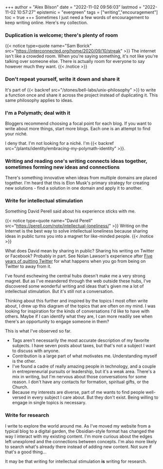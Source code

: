 +++
author = "Alex Bilson"
date = "2022-11-02 09:56:03"
lastmod = "2022-11-02 10:57:27"
epistemic = "evergreen"
tags = ["writing","encouragement"]
toc = true
+++
Sometimes I just need a few words of encouragement to keep writing online. Here's my collection.

### Duplication is welcome; there's plenty of room

{{< notice type=quote name="Sam Borick" src="https://interconnected.org/home/2020/09/10/streak" >}}
The internet isn't like a crowded room. When you're saying something, it's not like you're talking over someone else. There is actually room for everyone to say however much they want.
{{< /notice >}}

### Don't repeat yourself, write it down and share it

It's part of {{< backref src="/stones/bell-labs/unix-philosophy" >}} to write a function once and share it across the project instead of duplicating it. This same philosophy applies to ideas.

### I'm a Polymath; deal with it

Bloggers recommend choosing a focal point for each blog. If you want to write about more things, start more blogs. Each one is an attempt to find your niché.

I deny that. I'm not looking for a niché. I'm {{< backref src="/plants/identity/embracing-my-polymath-identity" >}}.

### Writing and reading one's writing connects ideas together, sometimes forming new ideas and connections

There's something innovative when ideas from multiple domains are placed together. I'm heard that this is Elon Musk's primary strategy for creating new solutions - find a solution in one domain and apply it to another.

### Write for intellectual stimulation

Something David Perell said about his experience sticks with me.

{{< notice type=quote name="David Perell" src="https://perell.com/note/intellectual-loneliness/" >}}
Writing on the Internet is the best way to solve intellectual loneliness because sharing ideas in public turns you into a magnet for like-minded people.
{{< /notice >}}

What does David mean by sharing in public? Sharing his writing on Twitter or Facebook? Probably in part. See Nolan Lawson's experience after [Five years of quitting Twitter](https://nolanlawson.com/2022/02/02/five-years-of-quitting-twitter/) for what happens when you go from being on Twitter to away from it.

I've found eschewing the central hubs doesn't make me a very strong magnet. But as I've meandered through the web outside these hubs, I've discovered some wonderful writing and ideas that's given me a lot of intellectual stimulation. But it's still not a conversation.

Thinking about this further and inspired by the topics I most often write about, I drew up this diagram of the topics that are often on my mind. I was looking for inspiration for the kinds of conversations I'd like to have with others. Maybe if I can identify what they are, I can more readily see when there's an opportunity to engage someone in them?

This is what I've observed so far.

- Tags aren't necessarily the most accurate description of my favorite subjects. I have seven posts about taxes, but that's not a subject I want to discuss with anyone.
- Contribution is a large part of what motivates me. Understanding myself is the other.
- I've found a cadre of really amazing people in technology, and a couple in entrepreneurial pursuits or leadership, but it's a weak area. There's a mix in writing, but I'm nervous about those conversations for some reason. I don't have any contacts for formation, spiritual gifts, or the Church.
- Because my interests are diverse, part of me wants to find people well-versed in every subject I care about. But they don't exist. Being willing to engage in single topics is necessary.

### Write for research

I write to explore the world around me. As I've moved my website from a typical blog to a digital garden, the Obsidian-style format has changed the way I interact with my existing content. I'm more curious about the edges left unexplored and the connections between concepts. I'm also more likely to search what's already there instead of adding new content. Not sure if that's a good thing...

It may be that writing for intellectual stimulation **is** writing for research.
